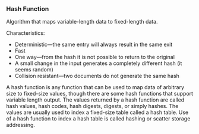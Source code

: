 ### Hash Function

Algorithm that maps variable-length data to fixed-length data.

Characteristics:

* Deterministic—the same entry will always result in the same exit  
* Fast  
* One way—from the hash it is not possible to return to the original  
* A small change in the input generates a completely different hash (it seems random)  
* Collision resistant—two documents do not generate the same hash

A hash function is any function that can be used to map data of arbitrary size to fixed-size values, though there are some hash functions that support variable length output. The values returned by a hash function are called hash values, hash codes, hash digests, digests, or simply hashes. The values are usually used to index a fixed-size table called a hash table. Use of a hash function to index a hash table is called hashing or scatter storage addressing.
